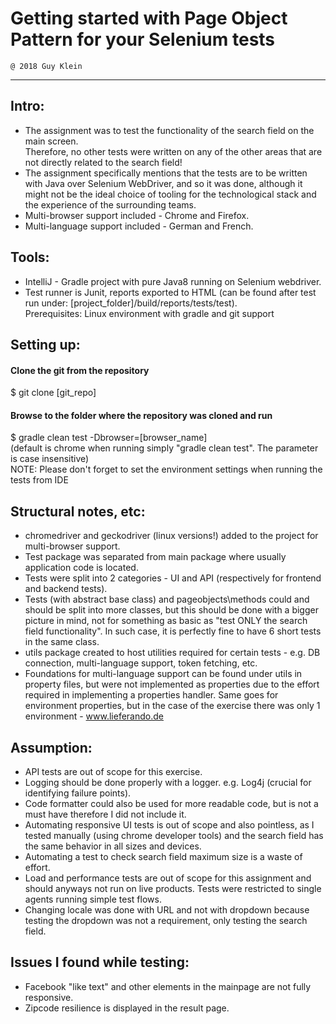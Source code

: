 # Getting started with Page Object Pattern for your Selenium tests
    @ 2018 Guy Klein
------------------------------------------------------------------
## Intro:
- The assignment was to test the functionality of the search field on the main screen.  
Therefore, no other tests were written on any of the other areas that are not directly related to the search field!  
- The assignment specifically mentions that the tests are to be written with Java over Selenium WebDriver, and so it was done, although it might not be the ideal choice of tooling for the technological stack and the experience of the surrounding teams.  
- Multi-browser support included - Chrome and Firefox.  
- Multi-language support included - German and French.  

## Tools:
- IntelliJ - Gradle project with pure Java8 running on Selenium webdriver.  
- Test runner is Junit, reports exported to HTML (can be found after test run under: [project_folder]/build/reports/tests/test).  
Prerequisites: Linux environment with gradle and git support

## Setting up:
#### Clone the git from the repository
$ git clone [git_repo]

#### Browse to the folder where the repository was cloned and run
$ gradle clean test -Dbrowser=[browser_name]  
(default is chrome when running simply "gradle clean test". The parameter is case insensitive)  
NOTE: Please don't forget to set the environment settings when running the tests from IDE

## Structural notes, etc:
- chromedriver and geckodriver (linux versions!) added to the project for multi-browser support.  
- Test package was separated from main package where usually application code is located.  
- Tests were split into 2 categories - UI and API (respectively for frontend and backend tests).  
- Tests (with abstract base class) and pageobjects\methods could and should be split into more classes, but this should be done with a bigger picture in mind, not for something as basic as "test ONLY the search field functionality". In such case, it is perfectly fine to have 6 short tests in the same class.  
- utils package created to host utilities required for certain tests - e.g. DB connection, multi-language support, token fetching, etc.
- Foundations for multi-language support can be found under utils in property files, but were not implemented as properties due to the effort required in implementing a properties handler. Same goes for environment properties, but in the case of the exercise there was only 1 environment - www.lieferando.de

## Assumption:
- API tests are out of scope for this exercise.  
- Logging should be done properly with a logger. e.g. Log4j (crucial for identifying failure points).  
- Code formatter could also be used for more readable code, but is not a must have therefore I did not include it.  
- Automating responsive UI tests is out of scope and also pointless, as I tested manually (using chrome developer tools) and the search field has the same behavior in all sizes and devices.  
- Automating a test to check search field maximum size is a waste of effort.  
- Load and performance tests are out of scope for this assignment and should anyways not run on live products. Tests were restricted to single agents running simple test flows.  
- Changing locale was done with URL and not with dropdown because testing the dropdown was not a requirement, only testing the search field.  

## Issues I found while testing:
- Facebook "like text" and other elements in the mainpage are not fully responsive.  
- Zipcode resilience is displayed in the result page.

